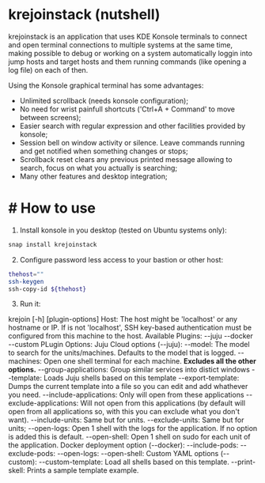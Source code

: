 # krejoinstack (nutshell)

krejoinstack is an application that uses KDE Konsole terminals to connect and
open terminal connections to multiple systems at the same time, making possible
to debug or working on a system automatically loggin into jump hosts and target
hosts and them running commands (like opening a log file) on each of then.  

Using the Konsole graphical terminal has some advantages:

- Unlimited scrollback (needs konsole configuration);
- No need for wrist painfull shortcuts ('Ctrl+A + Command' to move between
  screens);
- Easier search with regular expression and other facilities provided by
  konsole;
- Session bell on window activity or silence. Leave commands running and get
  notified when something changes or stops;
- Scrollback reset clears any previous printed message allowing to search,
  focus on what you actually is searching;
- Many other features and desktop integration;


# # How to use

1. Install konsole in you desktop (tested on Ubuntu systems only):

```bash
snap install krejoinstack
```

2. Configure password less access to your bastion or other host: 

```bash
thehost=""
ssh-keygen
ssh-copy-id ${thehost}
```
3. Run it:

krejoin [-h] <plugin> [plugin-options] <host>
Host:
  The host might be 'localhost' or any hostname or IP. If <host> is not
  'localhost', SSH key-based authentication must be configured from this
  machine to the host.
Available Plugins:
   --juju
   --docker
   --custom
PLugin Options:
    Juju Cloud options (--juju):
      --model: The model to search for the units/machines. Defaults to the model 
        that is logged.
      --machines: Open one shell terminal for each machine. **Excludes all the
        other options.**
      --group-applications: Group similar services into distict windows
      --template: Loads Juju shells based on this template
      --export-template: Dumps the current template into a file so you can edit and
        add whathever you need.
      --include-applications: Only will open from these applications
      --exclude-applications: Will not open from this applications (by default will
        open from all applications so, with this you can exclude what you don't
        want).
      --include-units: Same but for units.
      --exclude-units: Same but for units;
      --open-logs: Open 1 shell with the logs for the application. If no option is
        added this is default.
      --open-shell: Open 1 shell on sudo for each unit of the application.
    Docker deployment option (--docker):
      --include-pods:
      --exclude-pods:
      --open-logs:
      --open-shell:
    Custom YAML options (--custom):
      --custom-template: Load all shells based on this template.
      --print-skell: Prints a sample template example.

